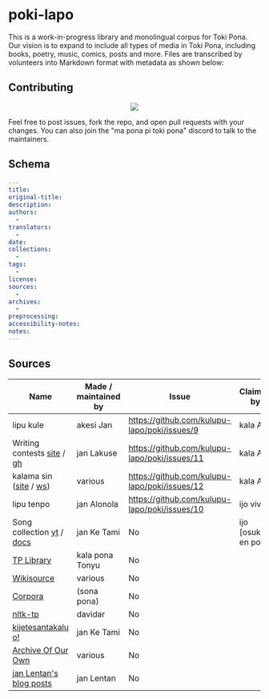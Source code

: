 # poki-lapo
This is a work-in-progress library and monolingual corpus for Toki Pona. Our vision is to expand to include all types of media in Toki Pona, including books, poetry, music, comics, posts and more. Files are transcribed by volunteers into Markdown format with metadata as shown below:

## Contributing

<div align="center">
  <a href="https://github.com/kulupu-lapo/poki/graphs/contributors">
    <img src="https://contrib.rocks/image?repo=kulupu-lapo/poki" />
  </a>
</div>

Feel free to post issues, fork the repo, and open pull requests with your changes.
You can also join the "ma pona pi toki pona" discord to talk to the maintainers.

## Schema

```yaml
---
title:
original-title:
description:
authors:
  -
translators:
  -
date:
collections:
  -
tags:
  -
license:
sources:
  -
archives:
  -
preprocessing:
accessibility-notes:
notes:
---
```

## Sources

| Name                                                                                                                                                                                              | Made / maintained by | Issue                                         | Claimed by            |
|---------------------------------------------------------------------------------------------------------------------------------------------------------------------------------------------------|----------------------|-----------------------------------------------|-----------------------|
| lipu kule                                                                                                                                                                                         | akesi Jan            | https://github.com/kulupu-lapo/poki/issues/9  | kala Asi              |
| Writing contests [site](https://utala.pona.la) / [gh](https://github.com/raacz/utala)                                                                                                             | jan Lakuse           | https://github.com/kulupu-lapo/poki/issues/11 | kala Asi              |
| kalama sin ([site](https://redcircle.com/shows/kalama-sin) / [ws](https://wikisource.org/wiki/Kalama_sin))                                                                                        | various              | https://github.com/kulupu-lapo/poki/issues/12 | kala Asi              |
| lipu tenpo                                                                                                                                                                                        | jan Alonola          | https://github.com/kulupu-lapo/poki/issues/10 | ijo vivi              |
| Song collection [yt](https://www.youtube.com/playlist?list=PLc7R2x5fn6AqRFUR9JzGIqh0FMdtsXRnH) / [docs](https://docs.google.com/spreadsheets/d/1qXextl70wJUo9xJ0VzECLXb3smiroQDT8U2_aAb_ycM/edit) | jan Ke Tami          | No                                            | ijo \[osuka\] en poka |
| [TP Library](https://docs.google.com/document/d/1IdMucmhPCzvoUF94Gp25XCwocWOl4PfQ_wfOkiU8cu8/edit?usp=sharing)                                                                                    | kala pona Tonyu      | No                                            |                       |
| [Wikisource](https://wikisource.org/wiki/Category:Toki_pona)                                                                                                                                      | various              | No                                            |                       |
| [Corpora](https://sona.pona.la/wiki/Corpora)                                                                                                                                                      | (sona pona)          | No                                            |                       |
| [nltk-tp](https://github.com/davidar/nltk-tp/tree/master/Corpus)                                                                                                                                  | davidar              | No                                            |                       |
| [kijetesantakalu o!](https://kijetesantakalu-o.tumblr.com/tagged/comic)                                                                                                                           | jan Ke Tami          | No                                            |                       |
| [Archive Of Our Own](https://archiveofourown.org/works/search?work_search%5Blanguage_id%5D=tok)                                                                                                   | various              | No                                            |                       |
| [jan Lentan's blog posts](https://lipu-sona.pona.la/lentan/)                                                                                                                                      | jan Lentan           | No                                            |                       |
